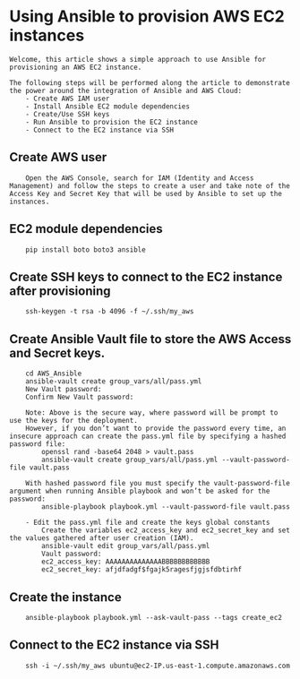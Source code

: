 # Using Ansible to provision AWS EC2 instances 

    Welcome, this article shows a simple approach to use Ansible for provisioning an AWS EC2 instance.

    The following steps will be performed along the article to demonstrate the power around the integration of Ansible and AWS Cloud:
        - Create AWS IAM user
        - Install Ansible EC2 module dependencies
        - Create/Use SSH keys
        - Run Ansible to provision the EC2 instance
        - Connect to the EC2 instance via SSH

## Create AWS user
        Open the AWS Console, search for IAM (Identity and Access Management) and follow the steps to create a user and take note of the Access Key and Secret Key that will be used by Ansible to set up the instances.

## EC2 module dependencies
        pip install boto boto3 ansible

## Create SSH keys to connect to the EC2 instance after provisioning
        ssh-keygen -t rsa -b 4096 -f ~/.ssh/my_aws

## Create Ansible Vault file to store the AWS Access and Secret keys.
        cd AWS_Ansible
        ansible-vault create group_vars/all/pass.yml
        New Vault password:
        Confirm New Vault password:

        Note: Above is the secure way, where password will be prompt to use the keys for the deployment.
        However, if you don’t want to provide the password every time, an insecure approach can create the pass.yml file by specifying a hashed password file:
            openssl rand -base64 2048 > vault.pass
            ansible-vault create group_vars/all/pass.yml --vault-password-file vault.pass

        With hashed password file you must specify the vault-password-file argument when running Ansible playbook and won’t be asked for the password:
            ansible-playbook playbook.yml --vault-password-file vault.pass

        - Edit the pass.yml file and create the keys global constants
            Create the variables ec2_access_key and ec2_secret_key and set the values gathered after user creation (IAM).
            ansible-vault edit group_vars/all/pass.yml
            Vault password:
            ec2_access_key: AAAAAAAAAAAAAABBBBBBBBBBBB
            ec2_secret_key: afjdfadgf$fgajk5ragesfjgjsfdbtirhf

## Create the instance
        ansible-playbook playbook.yml --ask-vault-pass --tags create_ec2

## Connect to the EC2 instance via SSH
        ssh -i ~/.ssh/my_aws ubuntu@ec2-IP.us-east-1.compute.amazonaws.com
